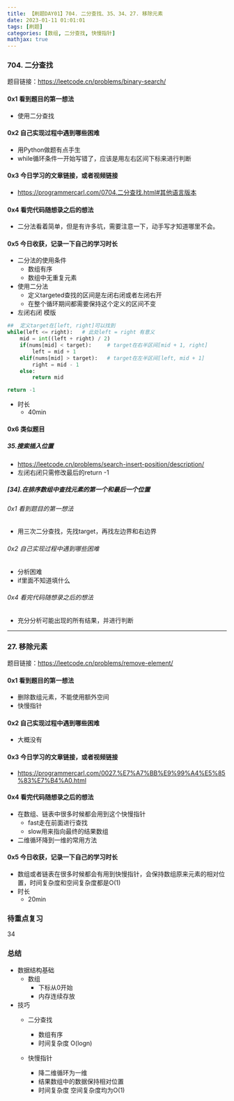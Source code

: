```yaml
---
title: 【刷题DAY01】704. 二分查找、35、34、27. 移除元素
date: 2023-01-11 01:01:01
tags: [刷题] 
categories: [数组, 二分查找, 快慢指针]
mathjax: true 
---
```


### 704. 二分查找   
题目链接：https://leetcode.cn/problems/binary-search/

#### 0x1 看到题目的第一想法
- 使用二分查找

#### 0x2 自己实现过程中遇到哪些困难    
- 用Python做题有点手生    
- while循环条件一开始写错了，应该是用左右区间下标来进行判断

#### 0x3 今日学习的文章链接，或者视频链接
- https://programmercarl.com/0704.二分查找.html#其他语言版本

#### 0x4 看完代码随想录之后的想法 
- 二分法看着简单，但是有许多坑，需要注意一下，动手写才知道哪里不会。

#### 0x5 今日收获，记录一下自己的学习时长
- 二分法的使用条件
     - 数组有序
     - 数组中无重复元素
- 使用二分法    
     - 定义targeted查找的区间是左闭右闭或者左闭右开    
     - 在整个循环期间都需要保持这个定义的区间不变
- 左闭右闭 模版    
```python
##  定义target在[left, right]可以找到
while(left <= right):   # 此处left = right 有意义    
    mid = int((left + right) / 2)
    if(nums[mid] < target):     # target在右半区间[mid + 1, right]
        left = mid + 1
    elif(nums[mid] > target):   # target在左半区间[left, mid + 1]
        right = mid - 1
    else:
        return mid

return -1
```
- 时长   
     - 40min  

#### 0x6 类似题目   
#####  35.搜索插入位置
- https://leetcode.cn/problems/search-insert-position/description/     
- 左闭右闭只需修改最后的return -1

#####  [34].在排序数组中查找元素的第一个和最后一个位置
###### 0x1 看到题目的第一想法
- 用三次二分查找，先找target，再找左边界和右边界

###### 0x2 自己实现过程中遇到哪些困难    
- 分析困难
- if里面不知道填什么

###### 0x4 看完代码随想录之后的想法 
- 充分分析可能出现的所有结果，并进行判断



--- 

### 27. 移除元素   
题目链接：https://leetcode.cn/problems/remove-element/

#### 0x1 看到题目的第一想法
- 删除数组元素，不能使用额外空间
- 快慢指针

#### 0x2 自己实现过程中遇到哪些困难   
- 大概没有

#### 0x3 今日学习的文章链接，或者视频链接
- https://programmercarl.com/0027.%E7%A7%BB%E9%99%A4%E5%85%83%E7%B4%A0.html   

#### 0x4 看完代码随想录之后的想法    
- 在数组、链表中很多时候都会用到这个快慢指针
     - fast走在前面进行查找
     - slow用来指向最终的结果数组
- 二维循环降到一维的常用方法

#### 0x5 今日收获，记录一下自己的学习时长
- 数组或者链表在很多时候都会有用到快慢指针，会保持数组原来元素的相对位置，时间复杂度和空间复杂度都是O(1)
- 时长   
     - 20min     

### 待重点复习   
34 

### 总结   
- 数据结构基础 
     - 数组
         -  下标从0开始
         -  内存连续存放
- 技巧   
     - 二分查找   
         - 数组有序
         - 时间复杂度 O(logn)
         
     - 快慢指针
         - 降二维循环为一维
         - 结果数组中的数据保持相对位置
         - 时间复杂度 空间复杂度均为O(1)